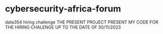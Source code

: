 # cybersecurity-africa-forum
data354 hiring challenge
THE PRESENT PROJECT PRESENT MY CODE FOR THE HIRING CHALENGE UP TO THE DATE OF 30/11/2023
